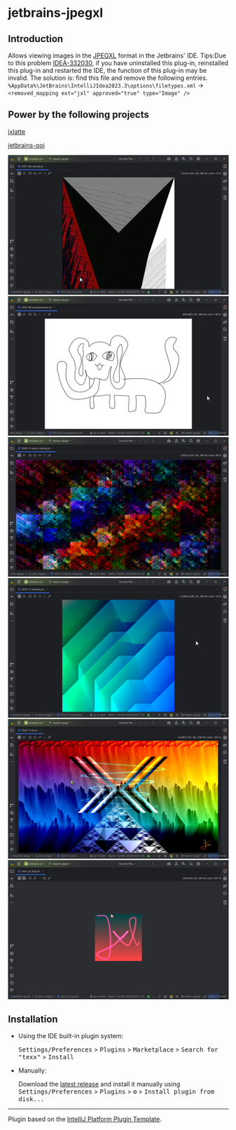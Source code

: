 # jetbrains-jpegxl



<!-- Plugin description -->
## Introduction

Allows viewing images in the [JPEGXL](https://jpeg.org/jpegxl/) format in the Jetbrains' IDE.
Tips:Due to this problem [IDEA-332030](https://youtrack.jetbrains.com/issue/IDEA-332030/Plugin-fileType-extensions-will-disappear-after-restart-if-the-plugin-was-uninstalled-once-before), if you have uninstalled this plug-in, reinstalled this plug-in and restarted the IDE,
the function of this plug-in may be invalid. 
The solution is: find this file and remove the following entries.
`%AppData%\JetBrains\IntelliJIdea2023.3\options\filetypes.xml` -> `<removed_mapping ext="jxl" approved="true" type="Image" />`

## Power by the following projects

[jxlatte](https://github.com/Traneptora/jxlatte)  

[jetbrains-qoi](https://github.com/xiaozhuai/jetbrains-qoi)

<!-- Plugin description end -->

![preview1.png](jxl_test_images_preview/2021-08_monad.jxl.preview.png)
![preview2.png](jxl_test_images_preview/2021-08_wwwwwwww.jxl.preview.png)
![preview3.png](jxl_test_images_preview/2022-11-block_nebula.jxl.preview.png)
![preview4.png](jxl_test_images_preview/2022-11-iceberg.jxl.preview.png)
![preview5.png](jxl_test_images_preview/2022-11-jxl.jxl.preview.png)
![preview6.png](jxl_test_images_preview/anim_jxl_logo.jxl.preview.png)

## Installation

- Using the IDE built-in plugin system:

  <kbd>Settings/Preferences</kbd> > <kbd>Plugins</kbd> > <kbd>Marketplace</kbd> > <kbd>Search for "texx"</kbd> >
  <kbd>Install</kbd>

- Manually:

  Download the [latest release](https://github.com/meiMingle/texx/releases/latest) and install it manually using
  <kbd>Settings/Preferences</kbd> > <kbd>Plugins</kbd> > <kbd>⚙️</kbd> > <kbd>Install plugin from disk...</kbd>


---
Plugin based on the [IntelliJ Platform Plugin Template][template].

[template]: https://github.com/JetBrains/intellij-platform-plugin-template
[docs:plugin-description]: https://plugins.jetbrains.com/docs/intellij/plugin-user-experience.html#plugin-description-and-presentation